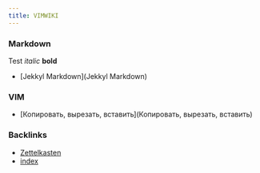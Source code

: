 ```yaml
---
title: VIMWIKI
---
```


### Markdown

Test *italic* **bold**

* [Jekkyl Markdown](Jekkyl Markdown)

### VIM
* [Копировать, вырезать, вставить](Копировать, вырезать, вставить)

### Backlinks
* [Zettelkasten](Zettelkasten)
* [index](index)
